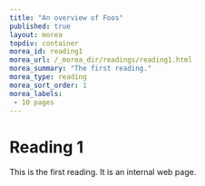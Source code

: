 ```yaml
---
title: "An overview of Foos"
published: true
layout: morea
topdiv: container
morea_id: reading1
morea_url: /_morea_dir/readings/reading1.html
morea_summary: "The first reading."
morea_type: reading
morea_sort_order: 1
morea_labels:
 - 10 pages
---
```


# Reading 1

This is the first reading. It is an internal web page.